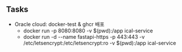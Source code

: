 ## Tasks
- Oracle cloud: docker-test & ghcr 배포
  - docker run -p 8080:8080 -v $(pwd):/app ical-service
  - docker run -d --name fastapi-https -p 443:443 -v /etc/letsencrypt:/etc/letsencrypt:ro -v $(pwd):/app ical-service